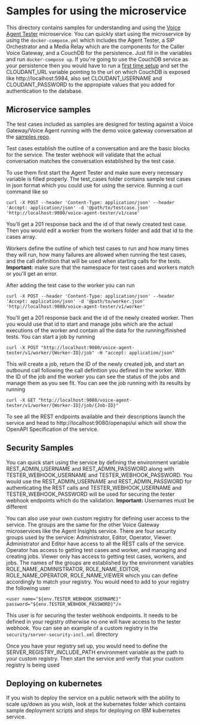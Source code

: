 # Samples for using the microservice

This directory contains samples for understanding and using the [Voice Agent Tester](https://www.ibm.com/support/knowledgecenter/SS4U29/VAtesterMS_overview.html) microservice. You can quickly start using the microservice by using the `docker-compose.yml` which includes the Agent Tester, a SIP Orchestrator and a Media Relay which are the components for the Caller Voice Gateway, and a CouchDB for the persistence. Just fill in the variables and run `docker-compose up`. If you're going to use the CouchDB service as your persistence then you would have to run a [first time setup](https://docs.couchdb.org/en/master/setup/index.html#setup) and set the CLOUDANT_URL variable pointing to the url on which CouchDB is exposed like http://localhost:5984, also set CLOUDANT_USERNAME and CLOUDANT_PASSWORD to the appropiate values that you added for authentication to the database.

## Microservice samples

The test cases included as samples are designed for testing against a Voice Gateway/Voice Agent running with the demo voice gateway conversation at the [samples repo](https://github.com/WASdev/sample.voice.gateway/blob/master/conversation/sample-conversation-en.json).

Test cases establish the outline of a conversation and are the basic blocks for the service. The tester webhook will validate that the actual conversation matches the conversation established by the test case.

To use them first start the Agent Tester and make sure every necessary variable is filled properly. The test_cases folder contains sample test cases in json format which you could use for using the service. Running a curl command like so

```
curl -X POST --header 'Content-Type: application/json' --header 'Accept: application/json' -d '@path/to/testcase.json' 'http://localhost:9080/voice-agent-tester/v1/case'
```

You'll get a 201 response back and the id of that newly created test case. Then you would edit a worker from the workers folder and add that id to the cases array.

Workers define the outline of which test cases to run and how many times they will run, how many failures are allowed when running the test cases, and the call definition that will be used when starting calls for the tests. **Important:** make sure that the namespace for test cases and workers match or you'll get an error.

After adding the test case to the worker you can run

```
curl -X POST --header 'Content-Type: application/json' --header 'Accept: application/json' -d '@path/to/worker.json' 'http://localhost:9080/voice-agent-tester/v1/worker'
```

You'll get a 201 response back and the id of the newly created worker. Then you would use that id to start and manage jobs which are the actual executions of the worker and contain all the data for the running/finished tests. You can start a job by running

```
curl -X POST "http://localhost:9080/voice-agent-tester/v1/worker/{Worker-ID}/job" -H "accept: application/json"
```

This will create a job, return the ID of the newly created job, and start an outbound call following the call definition you defined in the worker. With the ID of the job and the worker you can see the status of the jobs and manage them as you see fit. You can see the job running with its results by running

```
curl -X GET "http://localhost:9080/voice-agent-tester/v1/worker/{Worker-ID}/job/{Job-ID}"
```

To see all the REST endpoints available and their descriptions launch the service and head to http://localhost:9080/openapi/ui which will show the OpenAPI Specification of the service.

## Security Samples

You can quick start using the service by defining the environment variable REST_ADMIN_USERNAME and REST_ADMIN_PASSWORD along with TESTER_WEBHOOK_USERNAME and TESTER_WEBHOOK_PASSWORD. You would use the REST_ADMIN_USERNAME and REST_ADMIN_PASSWORD for authenticating the REST calls and TESTER_WEBHOOK_USERNAME and TESTER_WEBHOOK_PASSWORD will be used for securing the tester webhook endpoints which do the validation. **Important:** Usernames must be different

You can also use your own custom registry for defining user access to the service. The groups are the same for the other Voice Gateway microservices like the Agent Insights service. There are four security groups used by the service: Administrator, Editor, Operator, Viewer. Administrator and Editor have access to all the REST calls of the service. Operator has access to getting test cases and worker, and managing and creating jobs. Viewer only has access to getting test cases, workers, and jobs. The names of the groups are established by the environment variables ROLE_NAME_ADMINISTRATOR, ROLE_NAME_EDITOR, ROLE_NAME_OPERATOR, ROLE_NAME_VIEWER which you can define accordingly to match your registry. You would need to add to your registry the following user

```
<user name="${env.TESTER_WEBHOOK_USERNAME}" password="${env.TESTER_WEBHOOK_PASSWORD}"/>
```

This user is for securing the tester webhook endpoints. It needs to be defined in your registry otherwise no one will have access to the tester webhook. You can see an example of a custom registry in the `security/server-security-incl.xml` directory

Once you have your registry set up, you would need to define the SERVER_REGISTRY_INCLUDE_PATH environment variable as the path to your custom registry. Then start the service and verify that your custom registry is being used

## Deploying on kubernetes

If you wish to deploy the service on a public network with the ability to scale up/down as you wish, look at the kubernetes folder which contains sample deployment scripts and steps for deploying on IBM kubernetes service.
